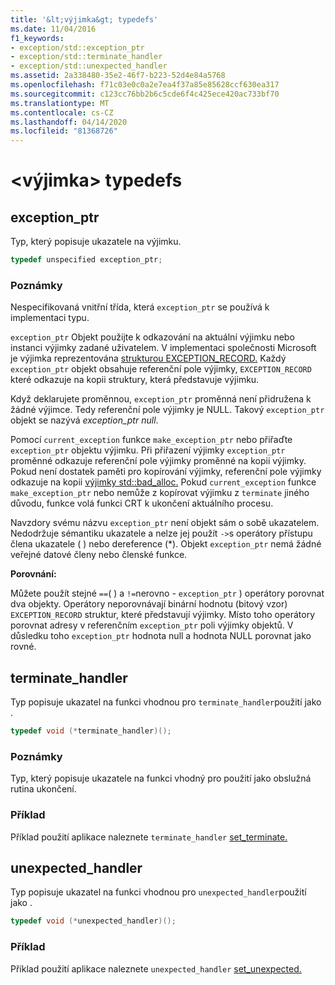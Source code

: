 ```yaml
---
title: '&lt;výjimka&gt; typedefs'
ms.date: 11/04/2016
f1_keywords:
- exception/std::exception_ptr
- exception/std::terminate_handler
- exception/std::unexpected_handler
ms.assetid: 2a338480-35e2-46f7-b223-52d4e84a5768
ms.openlocfilehash: f71c03e0c0a2e7ea4f37a85e85628ccf630ea317
ms.sourcegitcommit: c123cc76bb2b6c5cde6f4c425ece420ac733bf70
ms.translationtype: MT
ms.contentlocale: cs-CZ
ms.lasthandoff: 04/14/2020
ms.locfileid: "81368726"
---
```

# <a name="ltexceptiongt-typedefs"></a>&lt;výjimka&gt; typedefs

## <a name="exception_ptr"></a><a name="exception_ptr"></a>exception_ptr

Typ, který popisuje ukazatele na výjimku.

```cpp
typedef unspecified exception_ptr;
```

### <a name="remarks"></a>Poznámky

Nespecifikovaná vnitřní třída, která `exception_ptr` se používá k implementaci typu.

`exception_ptr` Objekt použijte k odkazování na aktuální výjimku nebo instanci výjimky zadané uživatelem. V implementaci společnosti Microsoft je výjimka reprezentována [strukturou EXCEPTION_RECORD.](/windows/win32/api/winnt/ns-winnt-exception_record) Každý `exception_ptr` objekt obsahuje referenční pole výjimky, `EXCEPTION_RECORD` které odkazuje na kopii struktury, která představuje výjimku.

Když deklarujete proměnnou, `exception_ptr` proměnná není přidružena k žádné výjimce. Tedy referenční pole výjimky je NULL. Takový `exception_ptr` objekt se nazývá *exception_ptr null*.

Pomocí `current_exception` funkce `make_exception_ptr` nebo přiřaďte `exception_ptr` objektu výjimku. Při přiřazení výjimky `exception_ptr` proměnné odkazuje referenční pole výjimky proměnné na kopii výjimky. Pokud není dostatek paměti pro kopírování výjimky, referenční pole výjimky odkazuje na kopii [výjimky std::bad_alloc.](../standard-library/bad-alloc-class.md) Pokud `current_exception` funkce `make_exception_ptr` nebo nemůže z kopírovat výjimku z `terminate` jiného důvodu, funkce volá funkci CRT k ukončení aktuálního procesu.

Navzdory svému názvu `exception_ptr` není objekt sám o sobě ukazatelem. Nedodržuje sémantiku ukazatele a nelze jej použít `->`s operátory přístupu člena ukazatele ( ) nebo dereference (*). Objekt `exception_ptr` nemá žádné veřejné datové členy nebo členské funkce.

**Porovnání:**

Můžete použít stejné `==`( ) a `!=`nerovno - `exception_ptr` ) operátory porovnat dva objekty. Operátory neporovnávají binární hodnotu (bitový vzor) `EXCEPTION_RECORD` struktur, které představují výjimky. Místo toho operátory porovnat adresy v referenčním `exception_ptr` poli výjimky objektů. V důsledku toho `exception_ptr` hodnota null a hodnota NULL porovnat jako rovné.

## <a name="terminate_handler"></a><a name="terminate_handler"></a>terminate_handler

Typ popisuje ukazatel na funkci vhodnou pro `terminate_handler`použití jako .

```cpp
typedef void (*terminate_handler)();
```

### <a name="remarks"></a>Poznámky

Typ, který popisuje ukazatele na funkci vhodný pro použití jako obslužná rutina ukončení.

### <a name="example"></a>Příklad

Příklad použití aplikace naleznete `terminate_handler` [set_terminate.](../standard-library/exception-functions.md#set_terminate)

## <a name="unexpected_handler"></a><a name="unexpected_handler"></a>unexpected_handler

Typ popisuje ukazatel na funkci vhodnou pro `unexpected_handler`použití jako .

```cpp
typedef void (*unexpected_handler)();
```

### <a name="example"></a>Příklad

Příklad použití aplikace naleznete `unexpected_handler` [set_unexpected.](../standard-library/exception-functions.md#set_unexpected)
